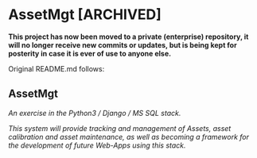 # AssetMgt [ARCHIVED]

**This project has now been moved to a private (enterprise) repository, it will no longer receive new commits or updates, but is being kept for posterity in case it is ever of use to anyone else.**



Original README.md follows:


## AssetMgt

*An exercise in the Python3 / Django / MS SQL stack.*

*This system will provide tracking and management of Assets, asset calibration and asset maintenance, as well as becoming a framework for the development of future Web-Apps using this stack.*
